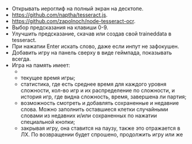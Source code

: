 - Открывать иероглиф на полный экран на десктопе.
- https://github.com/naptha/tesseract.js.
- https://github.com/zapolnoch/node-tesseract-ocr.
- Выбор предсказания на клавиши 0-9.
- Улучшить предсказание, скачав или создав свой traineddata в tesseract.
- При нажатии Enter искать слово, даже если инпут не зафокушен.
- Добавить игру на панель сверху в виде геймпада, показывать всегда.
- Игра на память имеет:
  <!-- - поле 4х4, то есть место для 8 иероглифов; -->
  <!-- - шкалу прогресса вверху или внизу с кол-вом типа 4/8; -->
  <!-- - две сложности, то есть 4х4 с 8 словами, 6х6 с 18 словами и 8х8 с 32 словами; -->
  -
  - текущее время игры;
  - статистика, где есть среднее время для каждого уровня сложности, кол-во игр и их распределение по сложности, и история игр, где видна сложность, время, завершена ли партия;
  - возможность смотреть и добавлять сохраненные и недавние слова. Можно заполнить оставшиеся клетки случайными словами из недавних и/или сохраненных по нажатии специальной кнопки;
  - закрывая игру, она ставится на паузу, также это отражается в ЛХ. По возвращении будет спрошено, продолжить игру или же

<!--
2 элемента. 1 находится изначально, 2 должен быть открыт. 4 ивента: открытие 1, закрытие 1, открытие 2, закрытие 2.

# useExpansion

принимает
  родитель
  ребенок
  параметры перехода framer motion
  css свойства для отступов
  4 колбека для ивентов с доступом к
    родителю
    ребенку
возвращает
  функция открытия, закрытия
  состояние открытия, закрытия

0. изначально 2 не заспавнен, после expanded=true спавнится и начинается анимация;
1. скрывается 1, то есть invisible и pointer-events-none, tabIndex=-1;
2. показывается 2, ставит себе fixed, координаты 1 и анимируется до 0;
3. анимируется до 1, постоянно смотря координаты 1, после анимации 2 деспавнится из-за expanded=false, наконец 1 показывается.

-->

<!-- # Структура результата

## русские символы

- перевод `.ch_ru` (не всегда, ожидается законченное слово)
- начинается с (startsWith) `#ru_from` (не всегда, ожидается незаконченное слово)
- слова с `#words_start_with` (не всегда, ожидается законченное слово, есть у 50% законченных слов)
- в рус словах (типы примеры) `#ruch_fullsearch` (не всегда, ожидается любое слово, есть у 70% слов)
- синонимы `#synonyms_ru` (не всегда, 30%)
- примеры `#examples` (не всегда, ожидается любое слово, 80% у законченных, 70% у незаконченных)

- В КИТ СЛОВАХ (ТИПА ПРИМЕРЫ) `#xinsheng_fullsearch` (не всегда, ожидается любое слово, 100% у законченных, 90% у незаконченных)

## иероглиф(-ы)

- перевод `.ru` (не всегда, 95%)
- начинающиеся (startsWith) `#ch_from` (не всегда, 50%)
- в рус словах (типы примеры) `#ruch_fulltext` (не всегда, 40%)
- синонимы `#synonyms` (не всегда, 95%)
- примеры `#examples` (не всегда, 50%)

- ССЫЛКИ С `#backlinks` (не всегда, 65%)
- ПОСЛОВНЫЙ `.tbl_bywords` (не всегда, ожидается длинное словосочетание/предложение, 0-100%)
- ФРАЗЫ СО СЛОВОМ (ЧАСТОТНОСТЬ) `#frequency_words_here` (не всегда, 90%)

## пининь

- выбор слова/фразы
- не найдено -->
